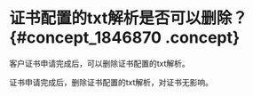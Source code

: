 # 证书配置的txt解析是否可以删除？ {#concept_1846870 .concept}

客户证书申请完成后，可以删除证书配置的txt解析。

证书申请完成后，删除证书配置的txt解析，对证书无影响。

